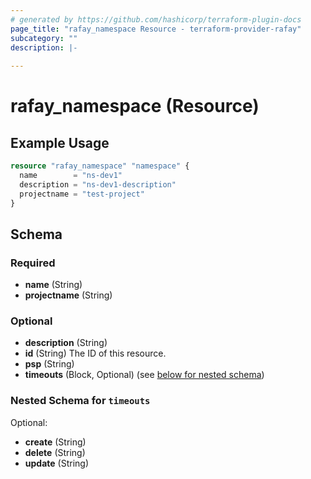 ```yaml
---
# generated by https://github.com/hashicorp/terraform-plugin-docs
page_title: "rafay_namespace Resource - terraform-provider-rafay"
subcategory: ""
description: |-
  
---
```


# rafay_namespace (Resource)



## Example Usage

```terraform
resource "rafay_namespace" "namespace" {
  name        = "ns-dev1"
  description = "ns-dev1-description"
  projectname = "test-project"
}
```

<!-- schema generated by tfplugindocs -->
## Schema

### Required

- **name** (String)
- **projectname** (String)

### Optional

- **description** (String)
- **id** (String) The ID of this resource.
- **psp** (String)
- **timeouts** (Block, Optional) (see [below for nested schema](#nestedblock--timeouts))

<a id="nestedblock--timeouts"></a>
### Nested Schema for `timeouts`

Optional:

- **create** (String)
- **delete** (String)
- **update** (String)


